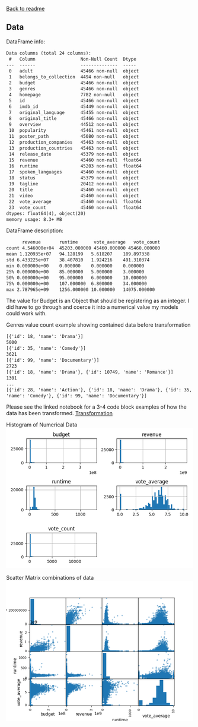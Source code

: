 [Back to readme](README.md)  
## Data

DataFrame info:
```
Data columns (total 24 columns):
 #   Column                 Non-Null Count  Dtype  
---  ------                 --------------  -----  
 0   adult                  45466 non-null  object 
 1   belongs_to_collection  4494 non-null   object 
 2   budget                 45466 non-null  object 
 3   genres                 45466 non-null  object 
 4   homepage               7782 non-null   object 
 5   id                     45466 non-null  object 
 6   imdb_id                45449 non-null  object 
 7   original_language      45455 non-null  object 
 8   original_title         45466 non-null  object 
 9   overview               44512 non-null  object 
 10  popularity             45461 non-null  object 
 11  poster_path            45080 non-null  object 
 12  production_companies   45463 non-null  object 
 13  production_countries   45463 non-null  object 
 14  release_date           45379 non-null  object 
 15  revenue                45460 non-null  float64
 16  runtime                45203 non-null  float64
 17  spoken_languages       45460 non-null  object 
 18  status                 45379 non-null  object 
 19  tagline                20412 non-null  object 
 20  title                  45460 non-null  object 
 21  video                  45460 non-null  object 
 22  vote_average           45460 non-null  float64
 23  vote_count             45460 non-null  float64
dtypes: float64(4), object(20)
memory usage: 8.3+ MB
```  
DataFrame description:
```
      revenue	    runtime      vote_average	vote_count
count 4.546000e+04  45203.000000 45460.000000 45460.000000
mean 1.120935e+07	94.128199	5.618207	109.897338
std	6.433225e+07	38.407810	1.924216	491.310374
min	0.000000e+00	0.000000	0.000000	0.000000
25%	0.000000e+00	85.000000	5.000000	3.000000
50%	0.000000e+00	95.000000	6.000000	10.000000
75%	0.000000e+00	107.000000	6.800000	34.000000
max	2.787965e+09	1256.000000	10.000000	14075.000000
```

The value for Budget is an Object that should be registering as an integer. I did have to go through and coerce it into a numerical value my models could work with.

Genres value count example showing contained data before transformation
```
[{'id': 18, 'name': 'Drama'}]                                                                                                         5000
[{'id': 35, 'name': 'Comedy'}]                                                                                                        3621
[{'id': 99, 'name': 'Documentary'}]                                                                                                   2723                                                                                                                      
[{'id': 18, 'name': 'Drama'}, {'id': 10749, 'name': 'Romance'}]                                                                       1301                                                                                                                                  ... 
[{'id': 28, 'name': 'Action'}, {'id': 18, 'name': 'Drama'}, {'id': 35, 'name': 'Comedy'}, {'id': 99, 'name': 'Documentary'}]
```

Please see the linked notebook for a 3-4 code block examples of how the data has been transformed.
[Transformation](Transformations.ipynb)

Histogram of Numerical Data
![Histogram](fig/ExploreHist.png)

Scatter Matrix combinations of data
![ScatterMatrix](fig/ExploreMatrix.png)